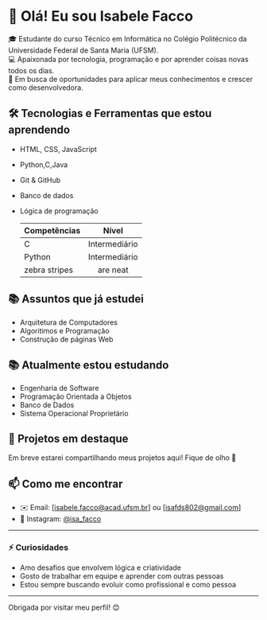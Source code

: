 # 👋 Olá! Eu sou Isabele Facco

🎓 Estudante do curso Técnico em Informática no Colégio Politécnico da Universidade Federal de Santa Maria (UFSM).  
💻 Apaixonada por tecnologia, programação e por aprender coisas novas todos os dias.  
🚀 Em busca de oportunidades para aplicar meus conhecimentos e crescer como desenvolvedora.

## 🛠️ Tecnologias e Ferramentas que estou aprendendo
- HTML, CSS, JavaScript
- Python,C,Java
- Git & GitHub
- Banco de dados
- Lógica de programação

  |Competências        | Nível          | 
  | ------------- |:-------------:| 
  | C   | Intermediário |
  | Python      | Intermediário    |  
  | zebra stripes | are neat      |   

## 📚 Assuntos que já estudei
- Arquitetura de Computadores
- Algoritimos e Programação
- Construção de páginas Web

## 📚 Atualmente estou estudando
- Engenharia de Software
- Programação Orientada a Objetos
- Banco de Dados
- Sistema Operacional Proprietário

## 🌱 Projetos em destaque
Em breve estarei compartilhando meus projetos aqui! Fique de olho 👀

## 📫 Como me encontrar
- ✉️ Email: [isabele.facco@acad.ufsm.br] ou [isafds802@gmail.com]
- 📸 Instagram: [@isa_facco](https://www.instagram.com/isa_facco?igsh=MTV2MXJkcHY4NnRnMg==)


---

### ⚡ Curiosidades
- Amo desafios que envolvem lógica e criatividade
- Gosto de trabalhar em equipe e aprender com outras pessoas
- Estou sempre buscando evoluir como profissional e como pessoa

---

Obrigada por visitar meu perfil! 😊


